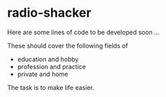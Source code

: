 # radio-shacker
Here are some lines of code to be developed soon ...

These should cover the following fields of
- education and hobby
- profession and practice
- private and home

The task is to make life easier.
